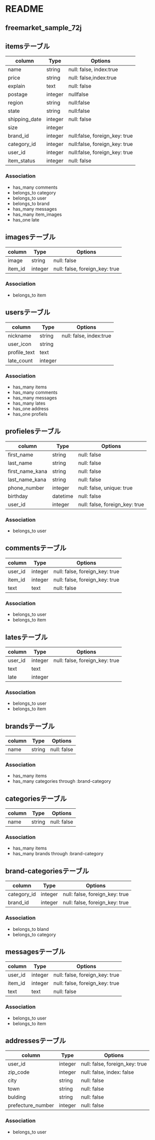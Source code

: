 # README

## freemarket_sample_72j

## itemsテーブル
|column|Type|Options|
|------|----|-------|
|name|string|null: false, index:true|
|price|string|null: false,index:true|
|explain|text|null: false|
|postage|integer|nullfalse|
|region|string|null:false|
|state|string|null:false|
|shipping_date|integer|null: false|
|size|integer||
|brand_id|integer|null:false, foreign_key: true|
|category_id|integer|null:false, foreign_key: true|
|user_id|integer|null:false, foreign_key: true|
|item_status|integer|null: false|

### Association
- has_many comments
- belongs_to category
- belongs_to user
- belongs_to brand
- has_many messages
- has_many item_images
- has_one late


## imagesテーブル
|column|Type|Options|
|------|----|-------|
|image|string|null: false|
|item_id|integer|null: false, foreign_key: true|

### Association
- belongs_to item


## usersテーブル
|column|Type|Options|
|------|----|-------|
|nickname|string|null: false, index:true|
|user_icon|string||
|profile_text|text||
|late_count|integer||

### Association
- has_many items
- has_many comments
- has_many messages
- has_many lates
- has_one address
- has_one profiels


## profielesテーブル
|column|Type|Options|
|------|----|-------|
|first_name|string|null: false|
|last_name|string|null: false|
|first_name_kana|string|null: false|
|last_name_kana|string|null: false|
|phone_number|integer|null: false, unique: true|
|birthday|datetime|null: false|
|user_id|integer|null: false, foreign_key: true|

### Association
- belongs_to user


## commentsテーブル
|column|Type|Options|
|------|----|-------|
|user_id|integer|null: false, foreign_key: true|
|item_id|integer|null: false, foreign_key: true|
|text|text|null: false|

### Association
- belongs_to user
- belongs_to item 


## latesテーブル
|column|Type|Options|
|------|----|-------|
|user_id|integer|null: false, foreign_key: true|
|text|text||
|late|integer||

### Association
- belongs_to user
- belongs_to item



## brandsテーブル
|column|Type|Options|
|------|----|-------|
|name|string|null: false|

### Association
- has_many items
- has_many categories through :brand-category


## categoriesテーブル
|column|Type|Options|
|------|----|-------|
|name|string|null: false|

### Association
- has_many items
- has_many brands through :brand-category


## brand-categoriesテーブル
|column|Type|Options|
|------|----|-------|
|category_id|integer|null: false, foreign_key: true|
|brand_id|integer|null: false, foreign_key: true|

### Association
- belongs_to bland
- belongs_to category

## messagesテーブル
|column|Type|Options|
|------|----|-------|
|user_id|integer|null: false, foreign_key: true|
|item_id|integer|null: false, foreign_key: true|
|text|text|null: false|

### Association
- belongs_to user
- belongs_to item


## addressesテーブル
|column|Type|Options|
|------|----|-------|
|user_id|integer|null: false, foreign_key: true|
|zip_code|integer|null: false, index: false|
|city|string|null: false|
|town|string|null: false|
|bulding|string|null: false|
|prefecture_number|integer|null: false|

### Association
- belongs_to user